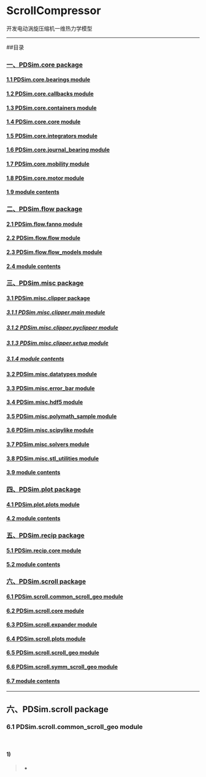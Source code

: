 # ScrollCompressor
开发电动涡旋压缩机一维热力学模型
        
        
------
        
##目录
    
### [一、PDSim.core package](#1)
#### [1.1 PDSim.core.bearings module](#1.1)
#### [1.2 PDSim.core.callbacks module](#1.2)
#### [1.3 PDSim.core.containers module](#1.3)
#### [1.4 PDSim.core.core module](#1.4)
#### [1.5 PDSim.core.integrators module](#1.5)
#### [1.6 PDSim.core.journal_bearing module](#1.6)
#### [1.7 PDSim.core.mobility module](#1.7)
#### [1.8 PDSim.core.motor module](#1.8)
#### [1.9 module contents](#1.9)
        
### [二、PDSim.flow package](#2)
#### [2.1 PDSim.flow.fanno module](#2.1)
#### [2.2 PDSim.flow.flow module](#2.2)
#### [2.3 PDSim.flow.flow_models module](#2.3)
#### [2.4 module contents](#2.4)
        
### [三、PDSim.misc package](#3)
#### [3.1 PDSim.misc.clipper package](#3.1)
##### [3.1.1 PDSim.misc.clipper.main module](#3.1.1)
##### [3.1.2 PDSim.misc.clipper.pyclipper module](#3.1.2)
##### [3.1.3 PDSim.misc.clipper.setup module](#3.1.3)
##### [3.1.4 module contents](#3.1.4)
#### [3.2 PDSim.misc.datatypes module](#3.2)
#### [3.3 PDSim.misc.error_bar module](#3.3)
#### [3.4 PDSim.misc.hdf5 module](#3.4)
#### [3.5 PDSim.misc.polymath_sample module](#3.5)
#### [3.6 PDSim.misc.scipylike module](#3.6)
#### [3.7 PDSim.misc.solvers module](#3.7)
#### [3.8 PDSim.misc.stl_utilities module](#3.8)
#### [3.9 module contents](#3.9)
        
### [四、PDSim.plot package](#4)
#### [4.1 PDSim.plot.plots module](#4.1)
#### [4.2 module contents](#4.2)
        
### [五、PDSim.recip package](#5)
#### [5.1 PDSim.recip.core module](#5.1)
#### [5.2 module contents](#5.2)
        
### [六、PDSim.scroll package](#6)
#### [6.1 PDSim.scroll.common_scroll_geo module](#6.1)
#### [6.2 PDSim.scroll.core module](#6.2)
#### [6.3 PDSim.scroll.expander module](#6.3)
#### [6.4 PDSim.scroll.plots module](#6.4)
#### [6.5 PDSim.scroll.scroll_geo module](#6.5)
#### [6.6 PDSim.scroll.symm_scroll_geo module](#6.6)
#### [6.7 module contents](#6.7)
        
------
    
<h2 id='6'>六、PDSim.scroll package</h2>
<h3 id='6.1'>6.1 PDSim.scroll.common_scroll_geo module</h3>  

#### 1)  
> -        



